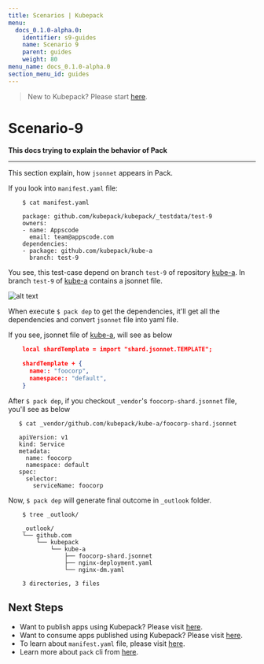```yaml
---
title: Scenarios | Kubepack
menu:
  docs_0.1.0-alpha.0:
    identifier: s9-guides
    name: Scenario 9
    parent: guides
    weight: 80
menu_name: docs_0.1.0-alpha.0
section_menu_id: guides
---
```


> New to Kubepack? Please start [here](/docs/0.1.0-alpha.0/concepts/README).

# Scenario-9

**This docs trying to explain the behavior of Pack**
***

This section explain, how `jsonnet` appears in Pack.

If you look into `manifest.yaml` file:

```console
    $ cat manifest.yaml
    
    package: github.com/kubepack/kubepack/_testdata/test-9
    owners:
    - name: Appscode
      email: team@appscode.com
    dependencies:
    - package: github.com/kubepack/kube-a
      branch: test-9

```
You see, this test-case depend on branch `test-9` of repository [kube-a](https://kubepack/kube-a). 
In branch `test-9` of [kube-a](https://kubepack/kube-a) contains a jsonnet file.

![alt text](/docs/0.1.0-alpha.0/_testdata/test-9/test-9.jpg)

When execute `$ pack dep` to get the dependencies, it'll get all the dependencies and 
convert `jsonnet` file into yaml file.

If you see, jsonnet file of [kube-a](https://github.com/kubepack/kube-a/blob/test-9/foocorp-shard.jsonnet), 
will see as below

```json
    local shardTemplate = import "shard.jsonnet.TEMPLATE";
    
    shardTemplate + {
      name:: "foocorp",
      namespace:: "default",
    }
```

After `$ pack dep`, if you checkout `_vendor`'s `foocorp-shard.jsonnet` file,
 you'll see as below
 
 ```console
    $ cat _vendor/github.com/kubepack/kube-a/foocorp-shard.jsonnet
    
    apiVersion: v1
    kind: Service
    metadata:
      name: foocorp
      namespace: default
    spec:
      selector:
        serviceName: foocorp
 ```

Now, `$ pack dep` will generate final outcome in `_outlook` folder.

```console
    $ tree _outlook/
    
    _outlook/
    └── github.com
        └── kubepack
            └── kube-a
                ├── foocorp-shard.jsonnet
                ├── nginx-deployment.yaml
                └── nginx-dm.yaml
    
    3 directories, 3 files
```



## Next Steps

- Want to publish apps using Kubepack? Please visit [here](/docs/0.1.0-alpha.0/concepts/how/publisher).
- Want to consume apps published using Kubepack? Please visit [here](/docs/0.1.0-alpha.0/concepts/how/user).
- To learn about `manifest.yaml` file, please visit [here](/docs/0.1.0-alpha.0/concepts/how/manifest).
- Learn more about `pack` cli from [here](/docs/0.1.0-alpha.0/concepts/how/cli).

